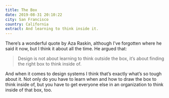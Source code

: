 ```yaml
---
title: The Box
date: 2019-08-31 20:10:22
city: San Francisco
country: California
extract: And learning to think inside it.
---
```


There’s a wonderful quote by Aza Raskin, although I’ve forgotten where he said it now, but I think it about all the time. He argued that:

> Design is not about learning to think outside the box, it’s about finding the right box to think inside of.

And when it comes to design systems I think that’s exactly what’s so tough
about it. Not only do you have to learn when and how to draw the box to
think inside of, but you have to get everyone else in an organization to think inside of that box, too.
